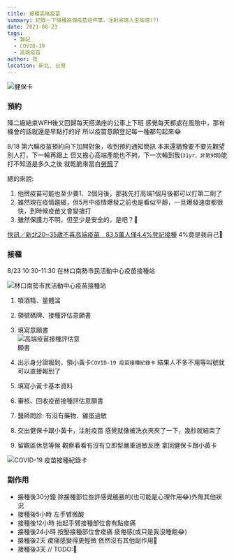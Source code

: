 ```yaml
---
title: 接種高端疫苗
summary: 紀錄一下接種高端疫苗這件事，注射高端人生高端(?)
date: 2021-08-23
tags: 
  - 雜記
  - COVID-19
  - 高端疫苗
author: 我
location: 新北, 台灣
---
```


![健保卡](https://imgur.com/gKak6ti.jpg)

### 預約

降二級結束WFH後又回歸每天搭滿座的公車上下班
感覺每天都處在風險中，那有機會的話就還是早點打的好
所以疫苗意願登記每一種都勾起來😂

8/18 第六輪疫苗預約向下加開對象，收到預約通知簡訊
本來還猶豫要不要先觀望別人打，下一輪再跟上
但又擔心高端產能也不夠，下一次輪到我(`31yr、非第9類`)能打不知道是多久之後
就乾脆來當白[勞贖](https://www.youtube.com/watch?v=HHkB50DClGc)了

總的來說:
1. 他牌疫苗可能也至少要1、2個月後，那我先打高端1個月後都可以打第二劑了
2. 雖然現在疫情趨緩，但5月中疫情爆發之前也是看似平靜，一旦爆發速度都很快，到時候疫苗又會變搶打
3. 雖然保護力不明，但至少是安全的，是吧？🤔


[快訊／新北20~35歲不喜高端疫苗　83.5萬人僅4.4%登記接種](https://www.ettoday.net/news/20210820/2060600.htm)
4%竟是我自己🤡


### 接種
8/23 10:30-11:30 在林口南勢市民活動中心疫苗接種站


![林口南勢市民活動中心疫苗接種站](https://scontent.ftpe8-4.fna.fbcdn.net/v/t1.6435-9/235344673_2258225797647123_8983768337522143881_n.jpg?_nc_cat=110&ccb=1-5&_nc_sid=730e14&_nc_ohc=wMCx1WbXUEUAX-iiZf7&_nc_ht=scontent.ftpe8-4.fna&oh=b42981bdafc3fdc7a184b0d2ca2553b4&oe=614747CA)

1. 噴酒精、量體溫
2. 領號碼牌、接種評估意願書
3. 填寫意願書<br/><img src="https://imgur.com/2GpEkbF.jpg" style="max-width: 150px" alt="高端疫苗接種評估意願書">

4. 出示身分證報到，領小黃卡`COVID-19 疫苗接種紀錄卡`
   結果人不多不用等叫號就可以直接報到了
5. 填寫小黃卡基本資料
6. 審核、回收疫苗接種評估意願書
7. 醫師問診: 有沒有藥物、雞蛋過敏
8. 交出健保卡跟小黃卡，注射疫苗
   感覺就像被洗衣夾夾了一下，幾秒就結束了
9. 留觀區休息等候
   觀察看看有沒有立即型嚴重過敏反應
   拿回健保卡跟小黃卡
  
![COVID-19 疫苗接種紀錄卡](https://i.imgur.com/7gQfIcZ.jpg)


### 副作用

- 接種後30分鐘
  除接種部位些許感覺脹脹的(也可能是心理作用😂)外無其他狀況
- 接種後5小時
  左手臂微酸
- 接種後12小時
  抬起手臂接種部位會有點痠痛
- 接種後24小時
  按壓接種部位會痠痛
  疲倦感(或只是我沒睡飽😂)
- 接種後2天
  痠痛感變得更輕微
  依然沒有其他副作用🤔
- 接種後3天
  // TODO:🚧


